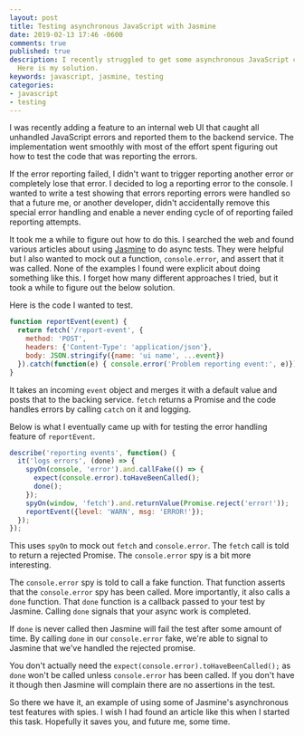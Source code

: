 ```yaml
---
layout: post
title: Testing asynchronous JavaScript with Jasmine
date: 2019-02-13 17:46 -0600
comments: true
published: true
description: I recently struggled to get some asynchronous JavaScript code under test.
  Here is my solution.
keywords: javascript, jasmine, testing
categories:
- javascript
- testing
---
```


I was recently adding a feature to an internal web UI that caught all unhandled JavaScript errors and reported them to the backend service. The implementation went smoothly with most of the effort spent figuring out how to test the code that was reporting the errors.

If the error reporting failed, I didn't want to trigger reporting another error or completely lose that error. I decided to log a reporting error to the console. I wanted to write a test showing that errors reporting errors were handled so that a future me, or another developer, didn't accidentally remove this special error handling and enable a never ending cycle of of reporting failed reporting attempts.

It took me a while to figure out how to do this. I searched the web and found various articles about using [Jasmine](https://jasmine.github.io/) to do async tests. They were helpful but I also wanted to mock out a function, `console.error`, and assert that it was called. None of the examples I found were explicit about doing something like this. I forget how many different approaches I tried, but it took a while to figure out the below solution.

Here is the code I wanted to test.

```javascript
function reportEvent(event) {
  return fetch('/report-event', {
    method: 'POST',
    headers: {'Content-Type': 'application/json'},
    body: JSON.stringify({name: 'ui name', ...event})
  }).catch(function(e) { console.error('Problem reporting event:', e)});
}
```

It takes an incoming `event` object and merges it with a default value and posts that to the backing service. `fetch` returns a Promise and the code handles errors by calling `catch` on it and logging.

Below is what I eventually came up with for testing the error handling feature of `reportEvent`.

```javascript
describe('reporting events', function() {
  it('logs errors', (done) => {
    spyOn(console, 'error').and.callFake(() => {
      expect(console.error).toHaveBeenCalled();
      done();
    });
    spyOn(window, 'fetch').and.returnValue(Promise.reject('error!'));
    reportEvent({level: 'WARN', msg: 'ERROR!'});
  });
});
```

This uses `spyOn` to mock out `fetch` and `console.error`. The `fetch` call is told to return a rejected Promise. The `console.error` spy is a bit more interesting.

The `console.error` spy is told to call a fake function. That function asserts that the `console.error` spy has been called. More importantly, it also calls a `done` function. That `done` function is a callback passed to your test by Jasmine. Calling `done` signals that your async work is completed.

If `done` is never called then Jasmine will fail the test after some amount of time. By calling `done` in our `console.error` fake, we're able to signal to Jasmine that we've handled the rejected promise.

You don't actually need the `expect(console.error).toHaveBeenCalled();` as `done` won't be called unless `console.error` has been called. If you don't have it though then Jasmine will complain there are no assertions in the test.

So there we have it, an example of using some of Jasmine's asynchronous test features with spies. I wish I had found an article like this when I started this task. Hopefully it saves you, and future me, some time.
